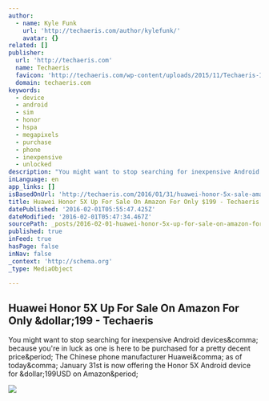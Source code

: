 ```yaml
---
author:
  - name: Kyle Funk
    url: 'http://techaeris.com/author/kylefunk/'
    avatar: {}
related: []
publisher:
  url: 'http://techaeris.com'
  name: Techaeris
  favicon: 'http://techaeris.com/wp-content/uploads/2015/11/Techaeris-Icon.png'
  domain: techaeris.com
keywords:
  - device
  - android
  - sim
  - honor
  - hspa
  - megapixels
  - purchase
  - phone
  - inexpensive
  - unlocked
description: "You might want to stop searching for inexpensive Android devices, because you're in luck as one is here to be purchased for a pretty decent price. The Chinese phone manufacturer Huawei, as of today, January 31st is now offering the Honor 5X Android device for $199USD on Amazon."
inLanguage: en
app_links: []
isBasedOnUrl: 'http://techaeris.com/2016/01/31/huawei-honor-5x-sale-amazon-199/'
title: Huawei Honor 5X Up For Sale On Amazon For Only $199 - Techaeris
datePublished: '2016-02-01T05:55:47.425Z'
dateModified: '2016-02-01T05:47:34.467Z'
sourcePath: _posts/2016-02-01-huawei-honor-5x-up-for-sale-on-amazon-for-only-dollar199-techae.md
published: true
inFeed: true
hasPage: false
inNav: false
_context: 'http://schema.org'
_type: MediaObject

---
```

<article style=""><h1>Huawei Honor 5X Up For Sale On Amazon For Only &amp;dollar;199 - Techaeris</h1><p>You might want to stop searching for inexpensive Android devices&amp;comma; because you're in luck as one is here to be purchased for a pretty decent price&amp;period; The Chinese phone manufacturer Huawei&amp;comma; as of today&amp;comma; January 31st is now offering the Honor 5X Android device for &amp;dollar;199USD on Amazon&amp;period;</p><img src="http://techaeris.com/wp-content/uploads/2016/01/Honor-5X-FI.jpg" /></article>
